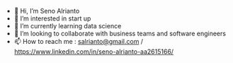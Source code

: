- 👋 Hi, I’m Seno Alrianto
- 👀 I’m interested in start up
- 🌱 I’m currently learning data science
- 💞️ I’m looking to collaborate with business teams and software engineers
- 📫 How to reach me : salrianto@gmail.com / https://www.linkedin.com/in/seno-alrianto-aa2615166/

<!---
senoal/senoal is a ✨ special ✨ repository because its `README.md` (this file) appears on your GitHub profile.
You can click the Preview link to take a look at your changes.
--->
